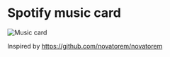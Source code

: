 # Spotify music card

![Music card](https://spotify-card.darckfast.vercel.app/api/music-card)

Inspired by <https://github.com/novatorem/novatorem>
